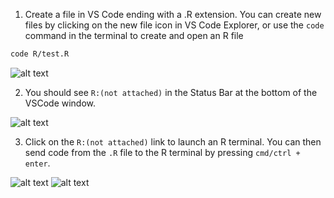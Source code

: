 
1. Create a file in VS Code ending with a .R extension. You can create new files by clicking on the new file icon in VS Code Explorer, or use the `code` command in the terminal to create and open an R file
```bash
code R/test.R
```

![alt text](../assets/rdev4.png)

2. You should see `R:(not attached)` in the Status Bar at the bottom of the VSCode window.

![alt text](../assets/rdev11.png)

3. Click on the `R:(not attached)` link to launch an R terminal. You can then send code from the `.R` file to the R terminal by pressing `cmd/ctrl + enter`.

![alt text](../assets/rdev12.png)
![alt text](../assets/rdev5.png)
